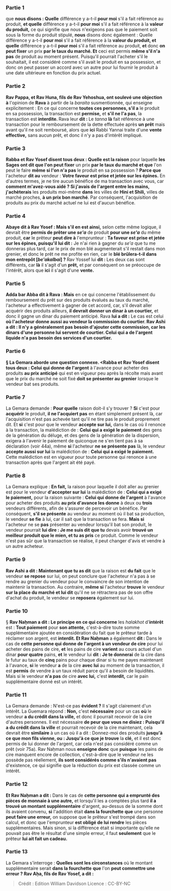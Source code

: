 
### Partie 1
que <b>nous disons : Quelle</b> différence y a-t-il <b>pour moi</b> s'il a fait référence au produit, <b>et quelle</b> différence y a-t-il <b>pour moi</b> s'il a fait référence à la <b>valeur du produit,</b> ce qui signifie que nous n'exigeons pas que le paiement soit sous la forme du produit stipulé, <b>nous</b> disons donc également : Quelle</b> différence y a-t-il <b>pour moi</b> s'il a fait référence à la <b>valeur du produit, et quelle</b> différence y a-t-il <b>pour moi</b> s'il a fait référence au produit, <b>et</b> donc <b>on peut fixer</b> un prix <b>par le taux du marché. Et</b> ceci est permis <b>même s'il n'a pas</b> de produit au moment présent. Puisqu'il pourrait l'acheter s'il le souhaitait, il est considéré comme s'il avait le produit en sa possession, et donc on peut passer un accord avec un autre pour lui fournir le produit à une date ultérieure en fonction du prix actuel.

### Partie 2
<b>Rav Pappa, et Rav Huna, fils de Rav Yehoshua, ont soulevé une objection à</b> l'opinion de <b>Rava</b> à partir de la <i>baraita</i> susmentionnée, qui enseigne explicitement : En ce qui concerne <b>toutes ces personnes, s'il a</b> le produit en sa possession, la transaction est <b>permise,</b> et <b>s'il ne l'a pas</b>, la transaction est <b>interdite. </b> Rava leur <b>dit : </b> Le <i>tanna</i> <b>là</b> fait référence à une transaction pour le remboursement de la dette effectuée après <b>un prêt</b> mais avant qu'il ne soit remboursé, alors que <b>ici</b> Rabbi Yannai traite d'une <b>vente effective,</b> sans aucun prêt, et donc il n'y a pas d'intérêt impliqué.

### Partie 3
<b>Rabba et Rav Yosef disent tous deux : Quelle est la raison</b> pour laquelle <b>les Sages ont dit que l'on peut fixer</b> un prix <b>par le taux du marché et que</b> l'on peut le faire <b>même si l'on n'a pas</b> le produit en sa possession ? <b>Parce que</b> l'acheteur <b>dit au</b> vendeur : <b>Votre faveur est prise et jetée sur les épines.</b> En d'autres termes, je ne tire aucun bénéfice de ma transaction avec vous, car <b>comment m'avez-vous aidé ? Si j'avais de l'argent entre les mains, j'achèterais</b> les produits moi-même <b>dans</b> les villes de <b>Hini et Shili,</b> villes de marché proches, <b>à un prix bon marché</b>. Par conséquent, l'acquisition de produits au prix du marché actuel ne lui est d'aucun bénéfice.

### Partie 4
<b>Abaye dit à Rav Yosef : Mais s'il en est ainsi,</b> selon cette même logique, il devrait être <b>permis de prêter une <i>se'a</i></b> de produit <b>pour une <i>se'a</i></b> du même produit, <b>car</b> le prêteur <b>peut dire à</b> l'emprunteur : <b>Ta faveur est prise et jetée sur les épines, puisqu'il lui dit :</b> Je n'ai rien à gagner du <i>se'a</i> que tu me donneras plus tard, car le prix de mon blé augmenterait s'il restait dans mon grenier, et donc le prêt ne me profite en rien, car le <b>blé brûlera-t-il dans mon entrepôt [<i>be'akalbai</i>] ? </b> Rav Yossef lui <b>dit : </b> Les deux cas sont différents, car <b>là</b> il s'agit d'un <b>prêt,</b> et par conséquent on se préoccupe de l'intérêt, alors que <b>ici</b> il s'agit d'une <b>vente.</b>

### Partie 5
<b>Adda bar Abba dit à Rava : Mais</b> en ce qui concerne l'établissement du remboursement du prêt sur des produits évalués au taux du marché, l'acheteur a effectivement à gagner de cet accord, car, s'il devait aller acquérir des produits ailleurs, <b>il devrait donner un dinar à un courtier,</b> et donc il gagne un dinar du paiement anticipé. Rava <b>lui a dit :</b> Le cas est celui <b>où l'acheteur <b>donne aussi</b> au vendeur la commission du courtier. <b>Rav Ashi a dit :</b> Il n'y a généralement pas besoin d'ajouter cette commission, car <b>les dinars d'une personne lui servent de courtier.</b> Celui qui a de l'argent liquide n'a pas besoin des services d'un courtier.

### Partie 6
§ La Gemara aborde une question connexe. <Rabba et Rav Yosef disent tous deux : Celui qui donne de l'argent</b> à l'avance pour acheter des produits <b>au prix anticipé</b> qui est en vigueur peu après la récolte mais avant que le prix du marché ne soit fixé <b>doit se présenter au grenier</b> lorsque le vendeur bat ses produits.

### Partie 7
La Gemara demande : <b>Pour quelle</b> raison doit-il s'y trouver ? <b>Si</b> c'est pour <b>acquérir</b> le produit, <b>il ne l'acquiert pas</b> en étant simplement présent là, car l'acquisition n'est pas achevée tant qu'il ne tire pas le produit proprement dit. Et <b>si</b> c'est pour que le vendeur <b>accepte sur lui,</b> dans le cas où il renonce à la transaction, la malédiction de : <b>Celui qui a exigé le paiement</b> des gens de la génération du déluge, et des gens de la génération de la dispersion, exigera à l'avenir le paiement de quiconque ne s'en tient pas à sa déclaration (voir 44a), même <b>si</b> l'acheteur <b>ne se présente pas</b> là, le vendeur <b>accepte aussi sur lui</b> la malédiction de : <b>Celui qui a exigé le paiement.</b> Cette malédiction est en vigueur pour toute personne qui renonce à une transaction après que l'argent ait été payé.

### Partie 8
La Gemara explique : <b>En fait,</b> la raison pour laquelle il doit aller au grenier est pour le vendeur <b>d'accepter sur lui</b> la malédiction de : <b>Celui qui a exigé le paiement,</b> pour la raison suivante : <b>Celui qui donne de l'argent</b> à l'avance pour acheter des produits <b>au prix d'avance les donne</b> à deux</b> ou <b>trois</b> vendeurs différents, afin de s'assurer de percevoir un bénéfice. Par conséquent, <b>s'il se présente</b> au vendeur au moment où il bat sa production, le vendeur <b>se fie</b> à lui, car il sait que la transaction se fera. <b>Mais si</b> l'acheteur ne se <b>pas</b> présenter au vendeur lorsqu'il bat son produit, le vendeur pourrait <b>lui dire : Je me suis dit</b> <b>que tu</b> devais avoir <b>trouvé un meilleur produit que le mien, et tu as pris</b> ce produit. Comme le vendeur n'est pas sûr que la transaction se réalise, il peut changer d'avis et vendre à un autre acheteur.

### Partie 9
<b>Rav Ashi a dit : Maintenant que tu as dit</b> que la raison est <b>du fait</b> que le vendeur <b>se repose</b> sur lui, on peut conclure que l'acheteur n'a pas à se rendre au grenier du vendeur pour le convaincre de son intention de maintenir la transaction. Au contraire, <b>même si</b> l'acheteur <b>trouve</b> le vendeur <b>sur la place du marché et lui dit</b> qu'il ne se rétractera pas de son offre d'achat du produit, le vendeur se <b>reposera</b> également sur lui.

### Partie 10
§ <b>Rav Naḥman a dit : Le principe en ce qui concerne</b> les <i>halakhot</i> d'<b>intérêt</b> est : <b>Tout paiement</b> pour <b>son attente,</b> c'est-à-dire toute somme supplémentaire ajoutée en considération du fait que le prêteur tarde à réclamer son argent, est <b>interdit. Et Rav Naḥman</b> a également <b>dit :</b> Dans le cas de <b>cette personne qui donne de l'argent à un vendeur de cire</b> pour lui acheter des pains de cire, <b>et</b> les pains de cire <b>varient</b> au cours actuel d'un dinar <b>pour quatre</b> pains, <b>et</b> le vendeur lui <b>dit : Je te donnerai</b> de la cire dans le futur au taux de <b>cinq</b> pains pour chaque dinar si tu me payes maintenant à l'avance, <b>si</b> le vendeur <b>a</b> de la cire <b>avec lui</b> au moment de la transaction, il est <b>permis</b> de vendre à un taux réduit parce qu'il a besoin de liquidités. Mais si le vendeur <b>n'a pas</b> de cire <b>avec lui,</b> c'est <b>interdit,</b> car le pain supplémentaire donné est un intérêt.

### Partie 11
La Gemara demande : N'est-ce pas <b>évident ?</b> Il s'agit clairement d'un intérêt. La Guemara répond : <b>Non,</b> c'est <b>nécessaire</b> pour un cas <b>où</b> le vendeur <b>a du crédit dans la ville,</b> et donc il pourrait recevoir de la cire d'autres personnes. Il est nécessaire <b>de peur que vous ne disiez : Puisqu'il a du crédit dans la ville</b> et pourrait recevoir de la cire maintenant, cela devrait être <b>similaire</b> à un cas où il a dit : Donnez-moi des produits <b>jusqu'à ce que mon fils vienne, ou : Jusqu'à ce que je trouve</b> la <b>clé,</b> et il est donc permis de lui donner de l'argent, car cela n'est pas considéré comme un prêt (voir 75a). Rav Naḥman nous <b>enseigne donc</b> que <b>puisque</b> les pains de cire manquent encore de collection,</b> c'est-à-dire que le vendeur ne les possède pas réellement, <b>ils sont considérés comme s'ils n'avaient pas</b> d'existence, ce qui signifie que la réduction du prix est classée comme un intérêt.

### Partie 12
<b>Et Rav Naḥman a dit : </b> Dans le cas de <b>cette personne qui a emprunté des pièces de monnaie à une autre,</b> et lorsqu'il les a comptées plus tard <b>il a trouvé un montant supplémentaire</b> d'argent, au-dessus de la somme dont ils avaient convenu, <b>si</b> l'addition était <b>dans la fourchette</b> <b>que</b> une personne <b>peut faire une erreur,</b> on suppose que le prêteur s'est trompé dans son calcul, et donc que l'emprunteur <b>est obligé de lui rendre</b> les pièces supplémentaires. Mais sinon,</b> si la différence était si importante qu'elle ne pouvait pas être le résultat d'une simple erreur, il faut <b>seulement</b> que le prêteur <b>lui ait fait un cadeau.</b>

### Partie 13
La Gemara s'interroge : <b>Quelles sont les circonstances</b> où le montant supplémentaire serait <b>dans la fourchette</b> <b>que</b> l'on <b>peut commettre une erreur ? Rav Aḥa, fils de Rav Yosef, a dit :</b>

>Crédit : Edition William Davidson
>Licence : CC-BY-NC